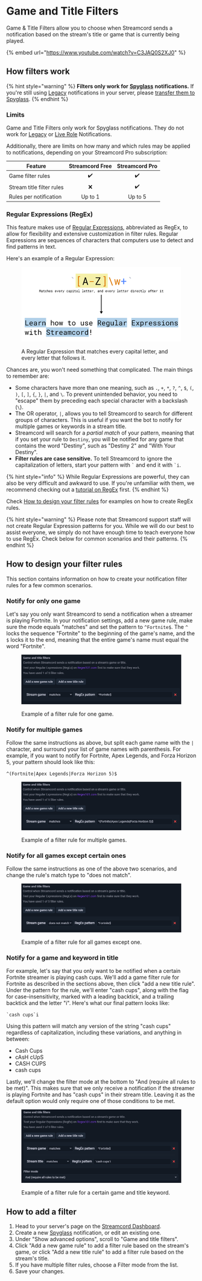 # Game and Title Filters

Game & Title Filters allow you to choose when Streamcord sends a notification based on the stream's title or game that is currently being played.

{% embed url="https://www.youtube.com/watch?v=C3JAQ0S2XJ0" %}

## How filters work

{% hint style="warning" %}
**Filters only work for** [**Spyglass**](./) **notifications.** If you're still using [Legacy](../legacy/) notifications in your server, please [transfer them to Spyglass](transfer-notifications-to-spyglass.md).
{% endhint %}

### Limits

Game and Title Filters only work for Spyglass notifications. They do not work for [Legacy](../legacy/) or [Live Role](../../live-role/live-role-notifications/) Notifications.

Additionally, there are limits on how many and which rules may be applied to notifications, depending on your Streamcord Pro subscription:

| Feature                   | Streamcord Free | Streamcord Pro |
| ------------------------- | :-------------: | :------------: |
| Game filter rules         |        ✔️       |       ✔️       |
| Stream title filter rules |        ❌        |       ✔️       |
| Rules per notification    |     Up to 1     |     Up to 5    |

### Regular Expressions (RegEx)

This feature makes use of [Regular Expressions](https://en.wikipedia.org/wiki/Regular\_expression), abbreviated as RegEx, to allow for flexibility and extensive customization in filter rules. Regular Expressions are sequences of characters that computers use to detect and find patterns in text.&#x20;

Here's an example of a Regular Expression:

<figure><img src="../../.gitbook/assets/regex.png" alt=""><figcaption><p>A Regular Expression that matches every capital letter, and every letter that follows it.</p></figcaption></figure>

Chances are, you won't need something that complicated. The main things to remember are:

* Some characters have more than one meaning, such as `.`, `+`, `*`, `?`, `^`, `$`, `(`, `)`, `[`, `]`, `{`, `}`, `|`, and `\`. To prevent unintended behavior, you need to "escape" them by preceding each special character with a backslash (`\`).
* The OR operator, `|`, allows you to tell Streamcord to search for different groups of characters. This is useful if you want the bot to notify for multiple games or keywords in a stream title.
* Streamcord will search for a _partial match_ of your pattern, meaning that if you set your rule to `Destiny`, you will be notified for any game that contains the word "Destiny", such as "Destiny 2" and "With Your Destiny".
* **Filter rules are case sensitive.** To tell Streamcord to ignore the capitalization of letters, start your pattern with `` ` `` and end it with `` `i ``.

{% hint style="info" %}
While Regular Expressions are powerful, they can also be very difficult and awkward to use. If you're unfamiliar with them, we recommend checking out a [tutorial on RegEx](https://www.sitepoint.com/learn-regex/) first.
{% endhint %}

Check [How to design your filter rules](game-and-title-filters.md#how-to-design-your-filter-rules) for examples on how to create RegEx rules.

{% hint style="warning" %}
Please note that Streamcord support staff will not create Regular Expression patterns for you. While we will do our best to assist everyone, we simply do not have enough time to teach everyone how to use RegEx. Check below for common scenarios and their patterns.
{% endhint %}

## How to design your filter rules

This section contains information on how to create your notification filter rules for a few common scenarios.

### Notify for only one game

Let's say you only want Streamcord to send a notification when a streamer is playing Fortnite. In your notification settings, add a new game rule, make sure the mode equals "matches" and set the pattern to `^Fortnite$`. The `^` locks the sequence "Fortnite" to the beginning of the game's name, and the `$` locks it to the end, meaning that the entire game's name must equal the word "Fortnite".

<figure><img src="../../.gitbook/assets/image (41).png" alt=""><figcaption><p>Example of a filter rule for one game.</p></figcaption></figure>

### Notify for multiple games

Follow the same instructions as above, but split each game name with the `|` character, and surround your list of game names with parenthesis. For example, if you want to notify for Fortnite, Apex Legends, and Forza Horizon 5, your pattern should look like this:

```regex
^(Fortnite|Apex Legends|Forza Horizon 5)$
```

<figure><img src="../../.gitbook/assets/image.png" alt=""><figcaption><p>Example of a filter rule for multiple games.</p></figcaption></figure>

### Notify for all games except certain ones

Follow the same instructions as one of the above two scenarios, and change the rule's match type to "does not match".&#x20;

<figure><img src="../../.gitbook/assets/image (31).png" alt=""><figcaption><p>Example of a filter rule for all games except one.</p></figcaption></figure>

### Notify for a game and keyword in title

For example, let's say that you only want to be notified when a certain Fortnite streamer is playing cash cups. We'll add a game filter rule for Fortnite as described in the sections above, then click "add a new title rule". Under the pattern for the rule, we'll enter "cash cups", along with the flag for case-insensitivity, marked with a leading backtick, and a trailing backtick and the letter "i". Here's what our final pattern looks like:

```regex
`cash cups`i
```

Using this pattern will match any version of the string "cash cups" regardless of capitalization, including these variations, and anything in between:

* Cash Cups
* cAsH cUpS
* CASH CUPS
* cash cups

Lastly, we'll change the filter mode at the bottom to "And (require all rules to be met)". This makes sure that we only receive a notification if the streamer is playing Fortnite and has "cash cups" in their stream title. Leaving it as the default option would only require one of those conditions to be met.

<figure><img src="../../.gitbook/assets/image (19).png" alt=""><figcaption><p>Example of a filter rule for a certain game and title keyword.</p></figcaption></figure>

## How to add a filter

1. Head to your server's page on the [Streamcord Dashboard](https://dash.streamcord.io).
2. Create a new [Spyglass](./) notification, or edit an existing one.
3. Under "Show advanced options", scroll to "Game and title filters".
4. Click "Add a new game rule" to add a filter rule based on the stream's game, or click "Add a new title rule" to add a filter rule based on the stream's title.
5. If you have multiple filter rules, choose a Filter mode from the list.
6. Save your changes.

